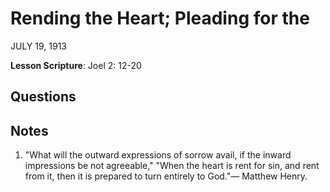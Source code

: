 # Rending the Heart; Pleading for the
JULY 19, 1913

**Lesson Scripture**: Joel 2: 12-20

## Questions



## Notes

1. "What will the outward expressions of sorrow avail, if the inward impressions be not agreeable," "When the heart is rent for sin, and rent from it, then it is prepared to turn entirely to God."— Matthew Henry.
